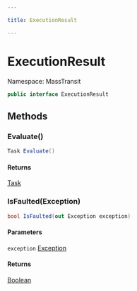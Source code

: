 ```yaml
---

title: ExecutionResult

---
```


# ExecutionResult

Namespace: MassTransit

```csharp
public interface ExecutionResult
```

## Methods

### **Evaluate()**

```csharp
Task Evaluate()
```

#### Returns

[Task](https://learn.microsoft.com/en-us/dotnet/api/system.threading.tasks.task)<br/>

### **IsFaulted(Exception)**

```csharp
bool IsFaulted(out Exception exception)
```

#### Parameters

`exception` [Exception](https://learn.microsoft.com/en-us/dotnet/api/system.exception)<br/>

#### Returns

[Boolean](https://learn.microsoft.com/en-us/dotnet/api/system.boolean)<br/>
